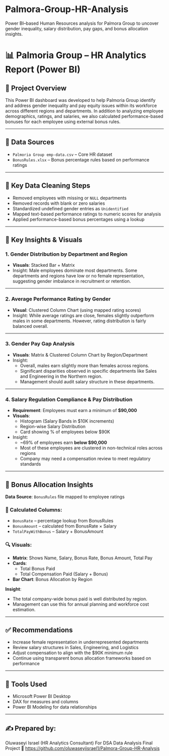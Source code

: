 # Palmora-Group-HR-Analysis
Power BI–based Human Resources analysis for Palmora Group to uncover gender inequality, salary distribution, pay gaps, and bonus allocation insights.

# 📊 Palmoria Group – HR Analytics Report (Power BI)

## 👔 Project Overview

This Power BI dashboard was developed to help Palmoria Group identify and address gender inequality and pay equity issues within its workforce across different regions and departments. In addition to analyzing employee demographics, ratings, and salaries, we also calculated performance-based bonuses for each employee using external bonus rules.

---

## 📁 Data Sources
- `Palmoria Group emp-data.csv` – Core HR dataset
- `BonusRules.xlsx` – Bonus percentage rules based on performance ratings

---

## 🧩 Key Data Cleaning Steps
- Removed employees with missing or `NULL` departments
- Removed records with blank or zero salaries
- Standardized undefined gender entries as `Unidentified`
- Mapped text-based performance ratings to numeric scores for analysis
- Applied performance-based bonus percentages using a lookup

---

## 📌 Key Insights & Visuals

### 1. Gender Distribution by Department and Region
- **Visuals**: Stacked Bar + Matrix
- Insight: Male employees dominate most departments. Some departments and regions have low or no female representation, suggesting gender imbalance in recruitment or retention.

---

### 2. Average Performance Rating by Gender
- **Visual**: Clustered Column Chart (using mapped rating scores)
- Insight: While average ratings are close, females slightly outperform males in some departments. However, rating distribution is fairly balanced overall.

---

### 3. Gender Pay Gap Analysis
- **Visuals**: Matrix & Clustered Column Chart by Region/Department
- Insight:
  - Overall, males earn slightly more than females across regions.
  - Significant disparities observed in specific departments like Sales and Engineering in the Northern region.
  - Management should audit salary structure in these departments.

---

### 4. Salary Regulation Compliance & Pay Distribution
- **Requirement**: Employees must earn a minimum of **$90,000**
- **Visuals**:
  - Histogram (Salary Bands in $10K increments)
  - Region-wise Salary Distribution
  - Card showing % of employees below $90K
- Insight:
  - ~69% of employees earn **below $90,000**
  - Most of these employees are clustered in non-technical roles across regions
  - Company may need a compensation review to meet regulatory standards

---

## 💸 Bonus Allocation Insights

**Data Source**: `BonusRules` file mapped to employee ratings

### 🎯 Calculated Columns:
- `BonusRate` – percentage lookup from BonusRules
- `BonusAmount` – calculated from BonusRate × Salary
- `TotalPayWithBonus` – Salary + BonusAmount

### 🔍 Visuals:
- **Matrix**: Shows Name, Salary, Bonus Rate, Bonus Amount, Total Pay
- **Cards**:
  - Total Bonus Paid
  - Total Compensation Paid (Salary + Bonus)
- **Bar Chart**: Bonus Allocation by Region

**Insight**:
- The total company-wide bonus paid is well distributed by region.
- Management can use this for annual planning and workforce cost estimation.

---

## ✅ Recommendations
- Increase female representation in underrepresented departments
- Review salary structures in Sales, Engineering, and Logistics
- Adjust compensation to align with the $90K minimum rule
- Continue using transparent bonus allocation frameworks based on performance

---

## 🔗 Tools Used
- Microsoft Power BI Desktop
- DAX for measures and columns
- Power BI Modeling for data relationships

---

## ✍️ Prepared by:
Oluwaseyi Israel (HR Analytics Consultant) For DSA Data Analysis Final Project
🔗 https://github.com/oluwaseyiisrael1/Palmora-Group-HR-Analysis
